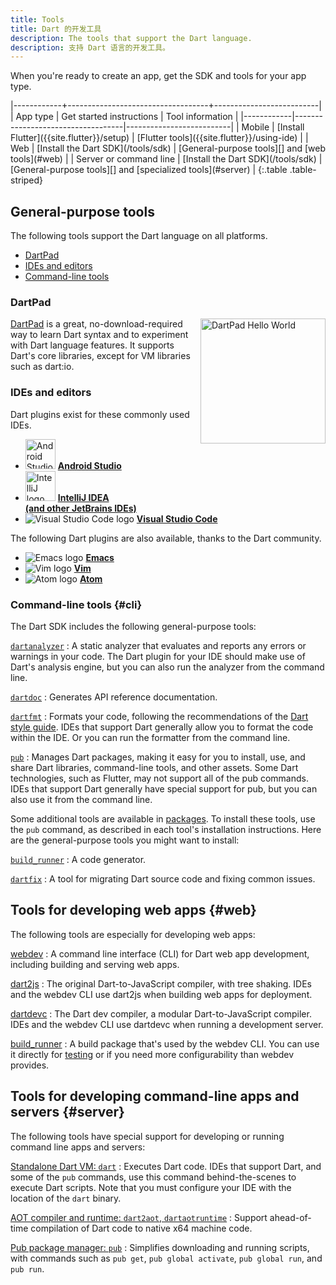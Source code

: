 ```yaml
---
title: Tools
title: Dart 的开发工具
description: The tools that support the Dart language.
description: 支持 Dart 语言的开发工具。
---
```


When you're ready to create an app,
get the SDK and tools for your app type.

<div class="table-wrapper" markdown="1">
|------------+-----------------------------------+--------------------------|
| App type   | Get started instructions          | Tool information         |
|------------|-----------------------------------|--------------------------|
| Mobile | [Install Flutter]({{site.flutter}}/setup) | [Flutter tools]({{site.flutter}}/using-ide) |
| Web    | [Install the Dart SDK](/tools/sdk) | [General-purpose tools][] and [web tools](#web) |
| Server or command line | [Install the Dart SDK](/tools/sdk) | [General-purpose tools][] and [specialized tools](#server) |
{:.table .table-striped}
</div>

[General-purpose tools]: #general-purpose-tools

## General-purpose tools

The following tools support the Dart language on all platforms.

* [DartPad](#dartpad)
* [IDEs and editors](#ides-and-editors)
* [Command-line tools](#cli)


### DartPad

<img src="{% asset dartpad-hello.png @path %}" alt="DartPad Hello World"
 width="200px" align="right" />
[DartPad](/tools/dartpad) is
a great, no-download-required way to learn Dart syntax
and to experiment with Dart language features.
It supports Dart's core libraries,
except for VM libraries such as dart:io.


### IDEs and editors

Dart plugins exist for these commonly used IDEs.

<ul class="col2">
<li>
<img src="{% asset tools/android_studio.png @path %}"
     width="48" alt="Android Studio logo">
<a href="/tools/jetbrains-plugin"><b>Android Studio</b></a>
</li>
<li>
<img src="{% asset tools/intellij-idea.svg @path %}"
     width="48" alt="IntelliJ logo">
<a href="/tools/jetbrains-plugin"><b>IntelliJ IDEA<br>
(and other JetBrains IDEs)</b></a>
</li>
<li>
<img src="{% asset tools/vscode.png @path %}" alt="Visual Studio Code logo">
<a href="/tools/vs-code"><b>Visual Studio Code</b></a>
</li>
</ul>

The following Dart plugins are also available,
thanks to the Dart community.

<ul class="col2">
<li>
<img src="{% asset tools/emacs.png @path %}" alt="Emacs logo">
<a class="no-automatic-external" href="https://github.com/nex3/dart-mode"><b>Emacs</b></a>
</li>
<li>
<img src="{% asset tools/vim.png @path %}" alt="Vim logo">
<a class="no-automatic-external" href="https://github.com/dart-lang/dart-vim-plugin"><b>Vim</b></a>
</li>
<li>
<img src="{% asset tools/atom-logo.png @path %}" alt="Atom logo">
<a class="no-automatic-external" href="https://github.com/dart-atom/dart"><b>Atom</b></a>
</li>
</ul>

### Command-line tools {#cli}

The Dart SDK includes the following general-purpose tools:

[`dartanalyzer`](/tools/dartanalyzer)
: A static analyzer that evaluates and reports any errors or warnings in your code.
  The Dart plugin for your IDE should make use of Dart's analysis engine,
  but you can also run the analyzer from the command line.

[`dartdoc`](/tools/dartdoc)
: Generates API reference documentation.

[`dartfmt`](/tools/dartfmt)
: Formats your code, following the recommendations of the
  [Dart style guide](/guides/language/effective-dart/style).
  IDEs that support Dart generally allow you to format the code within
  the IDE. Or you can run the formatter from the command line.

[`pub`](/tools/pub/cmd)
: Manages Dart packages,
  making it easy for you to install, use, and share Dart libraries,
  command-line tools, and other assets.
  Some Dart technologies, such as Flutter, may not support
  all of the pub commands.
  IDEs that support Dart generally have special support for pub,
  but you can also use it from the command line.

Some additional tools are available in [packages](/guides/packages).
To install these tools, use the `pub` command, as described in each tool's
installation instructions.
Here are the general-purpose tools you might want to install:

[`build_runner`][build_runner]
: A code generator.

[`dartfix`][dartfix]
: A tool for migrating Dart source code and fixing common issues.

[build_runner]: /tools/build_runner
[dart_style]: {{site.pub-pkg}}/dart_style
[dartfix]: {{site.pub-pkg}}/dartfix


## Tools for developing web apps {#web}

The following tools are especially for developing web apps:

[webdev](/tools/webdev)
: A command line interface (CLI) for Dart web app development,
  including building and serving web apps.

[dart2js](/tools/dart2js)
: The original Dart-to-JavaScript compiler, with tree shaking.
  IDEs and the webdev CLI use dart2js when building web apps for deployment.

[dartdevc](/tools/dartdevc)
: The Dart dev compiler, a modular Dart-to-JavaScript compiler.
  IDEs and the webdev CLI use dartdevc when running a development server.

[build_runner](/tools/webdev)
: A build package that's used by the webdev CLI.
  You can use it directly for [testing](/tools/webdev#test)
  or if you need more configurability than webdev provides.


## Tools for developing command-line apps and servers {#server}

The following tools have special support for developing or running
command line apps and servers:

[Standalone Dart VM: `dart`](/tools/dart-vm)
: Executes Dart code.
  IDEs that support Dart,
  and some of the `pub` commands, use this
  command behind-the-scenes to execute Dart scripts.
  Note that you must configure your IDE with the location of
  the `dart` binary.

[AOT compiler and runtime: `dart2aot`, `dartaotruntime`](/tools/dart2aot)
: Support ahead-of-time compilation of Dart code to native x64 machine code.

[Pub package manager: `pub`](/tools/pub/cmd)
: Simplifies downloading and running scripts,
  with commands such as `pub get`, `pub global activate`, `pub global run`,
  and `pub run`.

